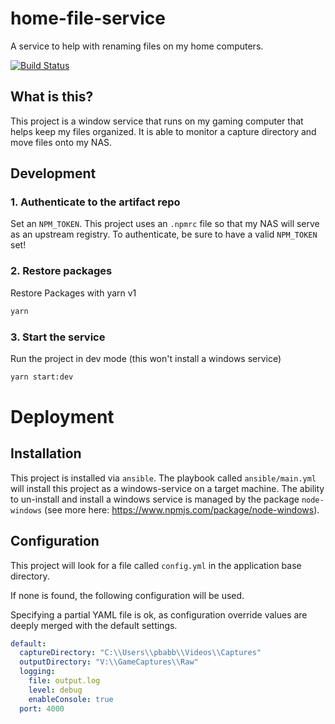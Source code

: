 # home-file-service
A service to help with renaming files on my home computers.

[![Build Status](https://drone.abbottland.duckdns.org/api/badges/pbabbott/home-file-service/status.svg?ref=refs/heads/main)](https://drone.abbottland.duckdns.org/pbabbott/home-file-service)

## What is this?

This project is a window service that runs on my gaming computer that helps keep my files organized.  It is able to monitor a capture directory and move files onto my NAS.

## Development

### 1. Authenticate to the artifact repo
Set an `NPM_TOKEN`.  This project uses an `.npmrc` file so that my NAS will serve as an upstream registry.  To authenticate, be sure to have a valid `NPM_TOKEN` set!

### 2. Restore packages
Restore Packages with yarn v1
```sh
yarn
```

### 3. Start the service
Run the project in dev mode (this won't install a windows service)
```sh
yarn start:dev
```

# Deployment

## Installation

This project is installed via `ansible`.  The playbook called `ansible/main.yml` will install this project as a windows-service on a target machine.  The ability to un-install and install a windows service is managed by the package `node-windows` (see more here: https://www.npmjs.com/package/node-windows).


## Configuration

This project will look for a file called `config.yml` in the application base directory.

If none is found, the following configuration will be used.

Specifying a partial YAML file is ok, as configuration override values are deeply merged with the default settings.

```yaml
default:
  captureDirectory: "C:\\Users\\pbabb\\Videos\\Captures"
  outputDirectory: "V:\\GameCaptures\\Raw"
  logging:
    file: output.log
    level: debug
    enableConsole: true
  port: 4000
```




